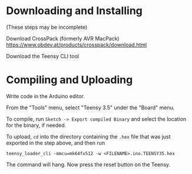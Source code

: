 # Downloading and Installing

(These steps may be incomplete)

Download CrossPack (formerly AVR MacPack)
https://www.obdev.at/products/crosspack/download.html

Download the Teensy CLI tool

# Compiling and Uploading

Write code in the Arduino editor.

From the "Tools" menu, select "Teensy 3.5" under the "Board" menu.

To compile, run `Sketch -> Export compiled Binary` and select the location
for the binary, if needed.

To upload, `cd` into the directory containing the `.hex` file that was just
exported in the step above, and then run

`teensy_loader_cli -mmcu=mk64fx512 -w <FILENAME>.ino.TEENSY35.hex`

The command will hang. Now press the reset button on the Teensy.
